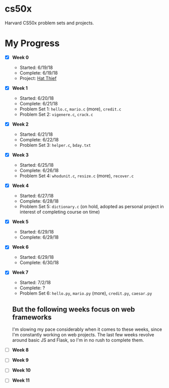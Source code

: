 # cs50x
Harvard CS50x problem sets and projects. 

# My Progress
- [x] **Week 0**
  - Started: 6/19/18
  - Complete: 6/19/18
  - Project: [Hat Thief](https://scratch.mit.edu/projects/229693968/)
- [x] **Week 1**
  - Started: 6/20/18
  - Complete: 6/21/18
  - Problem Set 1: `hello.c`, `mario.c` (more), `credit.c`
  - Problem Set 2: `vigenere.c`, `crack.c`
- [x] **Week 2**
  - Started: 6/21/18
  - Complete: 6/22/18
  - Problem Set 3: `helper.c`, `bday.txt`
- [x] **Week 3**
  - Started: 6/25/18
  - Complete: 6/26/18
  - Problem Set 4: `whodunit.c`, `resize.c` (more), `recover.c`
- [x] **Week 4**
  - Started: 6/27/18
  - Complete: 6/28/18
  - Problem Set 5: `dictionary.c` (on hold, adopted as personal project in interest of completing course on time)
- [x] **Week 5**
  - Started: 6/29/18
  - Complete: 6/29/18
- [x] **Week 6**
  - Started: 6/29/18
  - Complete: 6/30/18
- [x] **Week 7**
  - Started: 7/2/18
  - Complete: ?
  - Problem Set 6: `hello.py`, `mario.py` (more), `credit.py`, `caesar.py`
  
  ## But the following weeks focus on web frameworks
  I'm slowing my pace considerably when it comes to these weeks, since I'm constantly working on web projects. The last few weeks revolve around basic JS and Flask, so I'm in no rush to complete them.
- [ ] **Week 8**
- [ ] **Week 9**
- [ ] **Week 10**
- [ ] **Week 11**
